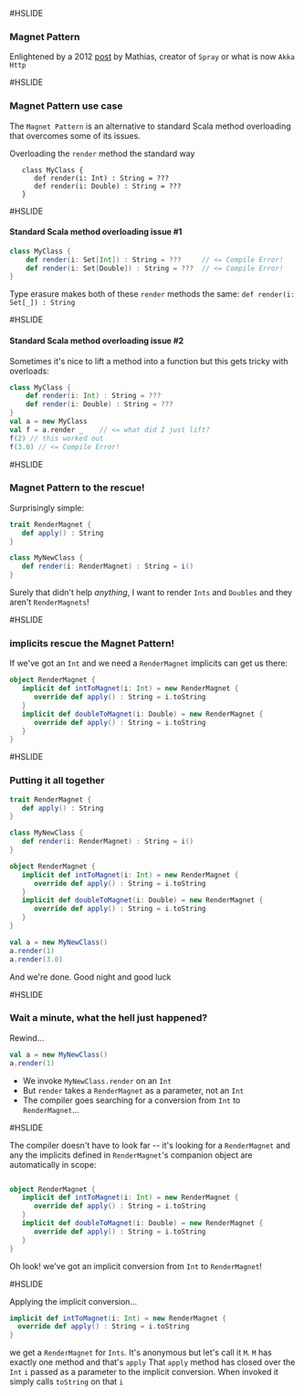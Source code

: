 #HSLIDE

### Magnet Pattern

Enlightened by a 2012 [post](http://spray.io/blog/2012-12-13-the-magnet-pattern/) by Mathias, creator of `Spray` or what is now `Akka Http`

#HSLIDE

### Magnet Pattern use case

The `Magnet Pattern` is an alternative to standard Scala method overloading that overcomes some of its issues.

Overloading the `render` method the standard way
```
   class MyClass {
      def render(i: Int) : String = ??? 
      def render(i: Double) : String = ???
   }

```

#HSLIDE

#### Standard Scala method overloading issue #1

```scala
class MyClass {
    def render(i: Set[Int]) : String = ???     // <= Compile Error!
    def render(i: Set[Double]) : String = ???  // <= Compile Error!
}

```

Type erasure makes both of these `render` methods the same: 
```def render(i: Set[_]) : String```

#HSLIDE

#### Standard Scala method overloading issue #2

Sometimes it's nice to lift a method into a function but this gets tricky with overloads:
```scala
class MyClass {
    def render(i: Int) : String = ???     
    def render(i: Double) : String = ???  
}
val a = new MyClass
val f = a.render _    // <= what did I just lift? 
f(2) // this worked out
f(3.0) // <= Compile Error!
```
#HSLIDE

### Magnet Pattern to the rescue!

Surprisingly simple:
```scala
trait RenderMagnet {
   def apply() : String 
}

class MyNewClass {
   def render(i: RenderMagnet) : String = i() 
}
```
Surely that didn't help _anything_, I want to render `Ints` and `Doubles` and they aren't `RenderMagnets`!

#HSLIDE

### implicits rescue the Magnet Pattern!

If we've got an `Int` and we need a `RenderMagnet` implicits can get us there:
```scala
object RenderMagnet {
   implicit def intToMagnet(i: Int) = new RenderMagnet {
      override def apply() : String = i.toString 
   }
   implicit def doubleToMagnet(i: Double) = new RenderMagnet {
      override def apply() : String = i.toString 
   }
}
```

#HSLIDE

### Putting it all together
```scala
trait RenderMagnet {
   def apply() : String 
}

class MyNewClass {
   def render(i: RenderMagnet) : String = i() 
}

object RenderMagnet {
   implicit def intToMagnet(i: Int) = new RenderMagnet {
      override def apply() : String = i.toString 
   }
   implicit def doubleToMagnet(i: Double) = new RenderMagnet {
      override def apply() : String = i.toString 
   }
}

val a = new MyNewClass()
a.render(1)
a.render(3.0)
```
And we're done.  Good night and good luck

#HSLIDE

### Wait a minute, what the hell just happened? 
Rewind... 

```scala
val a = new MyNewClass()
a.render(1)   
```

* We invoke `MyNewClass.render` on an `Int` 
* But `render` takes a `RenderMagnet` as a parameter, not an `Int`
* The compiler goes searching for a conversion from `Int` to `RenderMagnet`...

#HSLIDE

The compiler doesn't have to look far -- it's looking for a `RenderMagnet` and any the implicits defined in `RenderMagnet`'s companion object are automatically in scope:
```scala

object RenderMagnet {
   implicit def intToMagnet(i: Int) = new RenderMagnet {
      override def apply() : String = i.toString 
   }
   implicit def doubleToMagnet(i: Double) = new RenderMagnet {
      override def apply() : String = i.toString 
   }
}
```
Oh look!  we've got an implicit conversion from `Int` to `RenderMagnet`!

#HSLIDE

Applying the implicit conversion...
```scala
implicit def intToMagnet(i: Int) = new RenderMagnet { 
  override def apply() : String = i.toString 
}
```
we get a `RenderMagnet` for `Ints`.  It's anonymous but let's call it `M`.  `M` has exactly one method and that's `apply`
That `apply` method has closed over the `Int` `i` passed as a parameter to the implicit conversion.  When invoked it simply calls `toString` on that `i`
